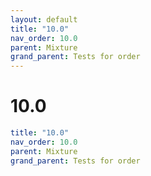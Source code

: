 ```yaml
---
layout: default
title: "10.0"
nav_order: 10.0
parent: Mixture
grand_parent: Tests for order
---
```


# 10.0

```yaml
title: "10.0"
nav_order: 10.0
parent: Mixture
grand_parent: Tests for order
```
